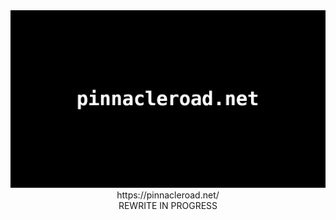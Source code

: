 <div id="header" align="center">
  <img src="youtube-monospace_banner.png"/>
  https://pinnacleroad.net/
  <br>
  REWRITE IN PROGRESS
</div>
